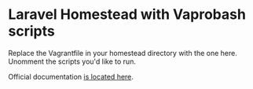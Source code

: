 # Laravel Homestead with Vaprobash scripts

Replace the Vagrantfile in your homestead directory with the one here.
Unomment the scripts you'd like to run. 

Official documentation [is located here](http://laravel.com/docs/homestead?version=4.2).